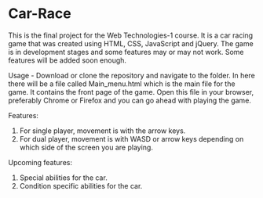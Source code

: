 # Car-Race

This is the final project for the Web Technologies-1 course. It is a car racing game that was created using HTML, CSS, JavaScript and jQuery. The game is in development stages and some features may or may not work. Some features will be added soon enough.



Usage - Download or clone the repository and navigate to the folder. In here there will be a file called Main_menu.html which is the main file for the game. It contains the front page of the game. Open this file in your browser, preferably Chrome or Firefox and you can go ahead with playing the game.

Features:
1) For single player, movement is with the arrow keys.
2) For dual player, movement is with WASD or arrow keys depending on which side of the screen you are playing.

Upcoming features:
1) Special abilities for the car.
2) Condition specific abilities for the car.

